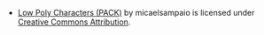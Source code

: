 - [Low Poly Characters (PACK)](https://skfb.ly/6XItD) by micaelsampaio is licensed under [Creative Commons Attribution](http://creativecommons.org/licenses/by/4.0/).
